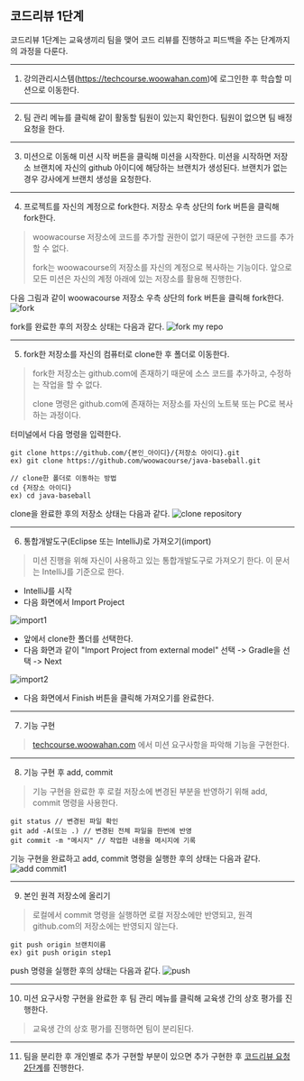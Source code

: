 ## 코드리뷰 1단계
코드리뷰 1단계는 교육생끼리 팀을 맺어 코드 리뷰를 진행하고 피드백을 주는 단계까지의 과정을 다룬다.

---
1. 강의관리시스템(https://techcourse.woowahan.com)에 로그인한 후 학습할 미션으로 이동한다.

---
2. 팀 관리 메뉴를 클릭해 같이 활동할 팀원이 있는지 확인한다. 팀원이 없으면 팀 배정 요청을 한다.

---
3. 미션으로 이동해 미션 시작 버튼을 클릭해 미션을 시작한다. 
미션을 시작하면 저장소 브랜치에 자신의 github 아이디에 해당하는 브랜치가 생성된다. 브랜치가 없는 경우 강사에게 브랜치 생성을 요청한다.

---
4. 프로젝트를 자신의 계정으로 fork한다. 저장소 우측 상단의 fork 버튼을 클릭해 fork한다.
> woowacourse 저장소에 코드를 추가할 권한이 없기 때문에 구현한 코드를 추가할 수 없다.
> 
> fork는 woowacourse의 저장소를 자신의 계정으로 복사하는 기능이다. 앞으로 모든 미션은 자신의 계정 아래에 있는 저장소를 활용해 진행한다.

다음 그림과 같이 woowacourse 저장소 우측 상단의 fork 버튼을 클릭해 fork한다.
![fork](./images/etc/fork.png)

fork를 완료한 후의 저장소 상태는 다음과 같다.
![fork my repo](./images/fork_my_repo.jpg)

---
5. fork한 저장소를 자신의 컴퓨터로 clone한 후 폴더로 이동한다.
> fork한 저장소는 github.com에 존재하기 때문에 소스 코드를 추가하고, 수정하는 작업을 할 수 없다.
>
> clone 명령은 github.com에 존재하는 저장소를 자신의 노트북 또는 PC로 복사하는 과정이다.

터미널에서 다음 명령을 입력한다.

```
git clone https://github.com/{본인_아이디}/{저장소 아이디}.git
ex) git clone https://github.com/woowacourse/java-baseball.git
```

```
// clone한 폴더로 이동하는 방법
cd {저장소 아이디}
ex) cd java-baseball
```

clone을 완료한 후의 저장소 상태는 다음과 같다.
![clone repository](./images/clone_repository.jpg)

---
6. 통합개발도구(Eclipse 또는 IntelliJ)로 가져오기(import)
> 미션 진행을 위해 자신이 사용하고 있는 통합개발도구로 가져오기 한다. 이 문서는 IntelliJ를 기준으로 한다.

* IntelliJ를 시작
* 다음 화면에서 Import Project

![import1](./images/etc/import1.png)

* 앞에서 clone한 폴더를 선택한다.
* 다음 화면과 같이 "Import Project from external model" 선택 -> Gradle을 선택 -> Next

![import2](./images/etc/import2.png)

* 다음 화면에서 Finish 버튼을 클릭해 가져오기를 완료한다.

---
7. 기능 구현
> [techcourse.woowahan.com](https://techcourse.woowahan.com) 에서 미션 요구사항을 파악해 기능을 구현한다.

---
8. 기능 구현 후 add, commit
> 기능 구현을 완료한 후 로컬 저장소에 변경된 부분을 반영하기 위해 add, commit 명령을 사용한다.

```
git status // 변경된 파일 확인
git add -A(또는 .) // 변경된 전체 파일을 한번에 반영
git commit -m "메시지" // 작업한 내용을 메시지에 기록
```

기능 구현을 완료하고 add, commit 명령을 실행한 후의 상태는 다음과 같다.
![add commit1](./images/add_commit.png)

---
9. 본인 원격 저장소에 올리기
> 로컬에서 commit 명령을 실행하면 로컬 저장소에만 반영되고, 원격 github.com의 저장소에는 반영되지 않는다.

```
git push origin 브랜치이름
ex) git push origin step1
```

push 명령을 실행한 후의 상태는 다음과 같다.
![push](./images/push.png)

---
10. 미션 요구사항 구현을 완료한 후 팀 관리 메뉴를 클릭해 교육생 간의 상호 평가를 진행한다.
> 교육생 간의 상호 평가를 진행하면 팀이 분리된다.

---
11. 팀을 분리한 후 개인별로 추가 구현할 부분이 있으면 추가 구현한 후 [코드리뷰 요청 2단계](./review-step2.md)를 진행한다.

